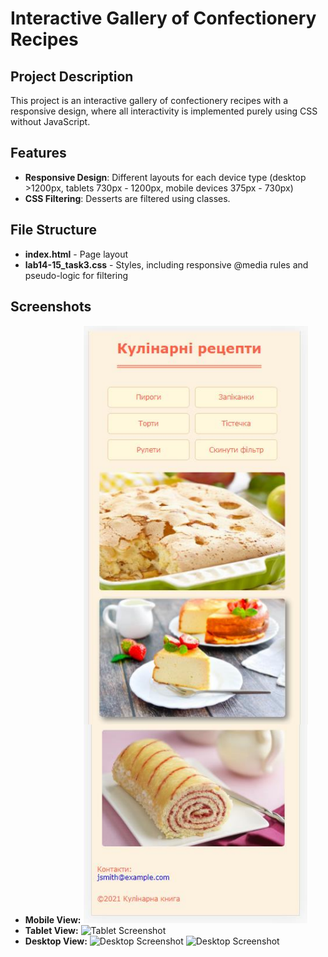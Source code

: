 # Interactive Gallery of Confectionery Recipes

## Project Description

This project is an interactive gallery of confectionery recipes with a responsive design, where all interactivity is implemented purely using CSS without JavaScript.

## Features

- **Responsive Design**: Different layouts for each device type (desktop >1200px, tablets 730px - 1200px, mobile devices 375px - 730px)
- **CSS Filtering**: Desserts are filtered using classes.

## File Structure

- **index.html** - Page layout
- **lab14-15\_task3.css** - Styles, including responsive @media rules and pseudo-logic for filtering

## Screenshots

- **Mobile View:**
  ![Mobile Screenshot](https://github.com/AntoninaZz/Cakes/blob/main/mobile-screenshot.png)
- **Tablet View:**
  ![Tablet Screenshot](https://github.com/AntoninaZz/Cakes/blob/main/path/to/tablet-screenshot.png)
- **Desktop View:**
  ![Desktop Screenshot](https://github.com/AntoninaZz/Cakes/blob/main/path/to/desktop-screenshot.png)
  <img src="[path/to/desktop-screenshot.png](https://github.com/AntoninaZz/Cakes/blob/main/path/to/desktop-screenshot.png)" width="200px" alt="Desktop Screenshot">

##


